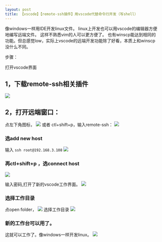 ```yaml
---
layout: post
title: 【vscode】【remote-ssh插件】用vscode代替命令行开发（写shell）
---
```


像windows一样用IDE开发linux文件。
linux上开发也可以用vscode的编辑器方便地编写远端文件。
这样不熟悉vim的人可以更方便了。
也有winscp能达到相同的功能。但总感觉low，实际上vscode的远端开发功能除了好看，本质上和winscp没什么不同。

步骤：

打开vscode界面

## 1，下载remote-ssh相关插件
![](/docs/images/2020-07-14-09-11-19.png)

## 2，打开远端窗口：
点左下角图标，
![](/docs/images/2020-07-14-09-11-43.png)
或者
ctl+shift+p，输入remote-ssh：
![](/docs/images/2020-07-14-09-13-22.png)

### 选add new host
输入 `ssh root@192.168.3.108`
![](/docs/images/2020-07-14-09-13-58.png)

### 再ctl+shift+p ，选connect host
![](/docs/images/2020-07-14-09-15-19.png)

输入密码,打开了新的vscode工作界面。
![](/docs/images/2020-07-14-09-16-19.png)

### 选择工作目录
点open folder，
![](/docs/images/2020-07-14-09-16-44.png)
选择工作目录
![](/docs/images/2020-07-14-09-17-12.png)

### 新的工作台可以用了。
这就可以工作了。像windows一样开发linux。
![](/docs/images/2020-07-14-09-17-52.png)